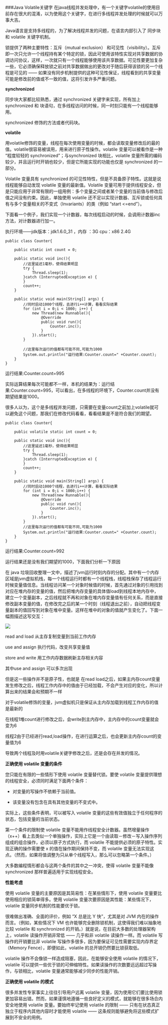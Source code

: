 ###Java Volatile关键字
在java线程并发处理中，有一个关键字volatile的使用目前存在很大的混淆，以为使用这个关键字，在进行多线程并发处理的时候就可以万事大吉。

Java语言是支持多线程的，为了解决线程并发的问题，在语言内部引入了 同步块 和 volatile 关键字机制。

锁提供了两种主要特性：互斥（mutual exclusion） 和可见性（visibility）。互斥即一次只允许一个线程持有某个特定的锁，因此可使用该特性实现对共享数据的协调访问协议，这样，一次就只有一个线程能够使用该共享数据。可见性要更加复杂一些，它必须确保释放锁之前对共享数据做出的更改对于随后获得该锁的另一个线程是可见的 —— 如果没有同步机制提供的这种可见性保证，线程看到的共享变量可能是修改前的值或不一致的值，这将引发许多严重问题。

**synchronized** 

同步块大家都比较熟悉，通过 synchronized 关键字来实现，所有加上synchronized 和 块语句，在多线程访问的时候，同一时刻只能有一个线程能够用。

synchronized 修饰的方法或者代码块。

**volatile**

用volatile修饰的变量，线程在每次使用变量的时候，都会读取变量修改后的最的值。volatile很容易被误用，用来进行原子性操作。volatile 变量可以被看作是一种 “程度较轻的 synchronized”；与synchronized 块相比，volatile 变量所需的编码较少，并且运行时开销也较少，但是它所能实现的功能也仅是 synchronized 的一部分。

Volatile 变量具有 synchronized 的可见性特性，但是不具备原子特性。这就是说线程能够自动发现 volatile 变量的最新值。Volatile 变量可用于提供线程安全，但是只能应用于非常有限的一组用例：多个变量之间或者某个变量的当前值与修改后值之间没有约束。因此，单独使用 volatile 还不足以实现计数器、互斥锁或任何具有与多个变量相关的不变式（Invariants）的类（例如 “start <=end”）。



下面看一个例子，我们实现一个计数器，每次线程启动的时候，会调用计数器inc方法，对计数器进行加一。

执行环境——jdk版本：jdk1.6.0_31 ，内存 ：3G   cpu：x86 2.4G	

	public class Counter{
	 
	    public static int count = 0;
	 
	    public static void inc(){
	        //这里延迟1毫秒，使得结果明显
	        try {
	            Thread.sleep(1);
	        }catch (InterruptedException e) {
	        }
	        count++;
	    }
	 
	    public static void main(String[] args) {
	        //同时启动1000个线程，去进行i++计算，看看实际结果
	        for (int i = 0;i < 1000; i++) {
	            new Thread(new Runnable(){
	                @Override
	                public void run(){
	                    Counter.inc();
	                }
	            }).start();
	        }
	 
	        //这里每次运行的值都有可能不同,可能为1000
	        System.out.println("运行结果:Counter.count=" +Counter.count);
	    }
	}

运行结果:Counter.count=995

	
实际运算结果每次可能都不一样，本机的结果为：运行结果:Counter.count=995，可以看出，在多线程的环境下，Counter.count并没有期望结果是1000。

很多人以为，这个是多线程并发问题，只需要在变量count之前加上volatile就可以避免这个问题，那我们在修改代码看看，看看结果是不是符合我们的期望。

	public class Counter{
	 
	    public volatile static int count = 0;
	 
	    public static void inc(){
	        //这里延迟1毫秒，使得结果明显
	        try {
	            Thread.sleep(1);
	        }catch (InterruptedException e) {
	        }
	        count++;
	    }
	 
	    public static void main(String[] args) {
	        //同时启动1000个线程，去进行i++计算，看看实际结果
	        for (int i = 0;i < 1000;i++) {
	            new Thread(new Runnable(){
	                @Override
	                public void run(){
	                    Counter.inc();
	                }
	            }).start();
	        }
	        //这里每次运行的值都有可能不同,可能为1000
	        System.out.println("运行结果:Counter.count=" +Counter.count);
	    }
	}

运行结果:Counter.count=992

运行结果还是没有我们期望的1000，下面我们分析一下原因

在 java 垃圾回收整理一文中，描述了jvm运行时刻内存的分配。其中有一个内存区域是jvm虚拟机栈，每一个线程运行时都有一个线程栈，线程栈保存了线程运行时候变量值信息。当线程访问某一个对象时候值的时候，首先通过对象的引用找到对应在堆内存的变量的值，然后把堆内存变量的具体值load到线程本地内存中，建立一个变量副本，之后线程就不再和对象在堆内存变量值有任何关系，而是直接修改副本变量的值，在修改完之后的某一个时刻（线程退出之前），自动把线程变量副本的值回写到对象在堆中变量。这样在堆中的对象的值就产生变化了。下面一幅图描述这写交互：

![](https://github.com/silence940109/Java/blob/master/image/java_volatile.jpg)

read and load 从主存复制变量到当前工作内存

use and assign  执行代码，改变共享变量值 

store and write 用工作内存数据刷新主存相关内容

其中use and assign 可以多次出现

但是这一些操作并不是原子性，也就是 在read load之后，如果主内存count变量发生修改之后，线程工作内存中的值由于已经加载，不会产生对应的变化，所以计算出来的结果会和预期不一样

对于volatile修饰的变量，jvm虚拟机只是保证从主内存加载到线程工作内存的值是最新的

在线程1堆count进行修改之后，会write到主内存中，主内存中的count变量就会变为6

线程2由于已经进行read,load操作，在进行运算之后，也会更新主内存count的变量值为6

导致两个线程及时用volatile关键字修改之后，还是会存在并发的情况。

**正确使用 volatile 变量的条件**

您只能在有限的一些情形下使用 volatile 变量替代锁。要使 volatile 变量提供理想的线程安全，必须同时满足下面两个条件：

* 对变量的写操作不依赖于当前值。

* 该变量没有包含在具有其他变量的不变式中。

实际上，这些条件表明，可以被写入 volatile 变量的这些有效值独立于任何程序的状态，包括变量的当前状态。

第一个条件的限制使 volatile 变量不能用作线程安全计数器。虽然增量操作（x++）看上去类似一个单独操作，实际上它是一个由读取－修改－写入操作序列组成的组合操作，必须以原子方式执行，而 volatile 不能提供必须的原子特性。实现正确的操作需要使 x 的值在操作期间保持不变，而 volatile 变量无法实现这点。（然而，如果将值调整为只从单个线程写入，那么可以忽略第一个条件。）

大多数编程情形都会与这两个条件的其中之一冲突，使得 volatile 变量不能像 synchronized 那样普遍适用于实现线程安全。

**性能考虑**

使用 volatile 变量的主要原因是其简易性：在某些情形下，使用 volatile 变量要比使用相应的锁简单得多。使用 volatile 变量次要原因是其性能：某些情况下，volatile 变量同步机制的性能要优于锁。

很难做出准确、全面的评价，例如 “X 总是比 Y 快”，尤其是对 JVM 内在的操作而言。（例如，某些情况下 VM 也许能够完全删除锁机制，这使得我们难以抽象地比较 volatile 和 synchronized 的开销。）就是说，在目前大多数的处理器架构上，volatile 读操作开销非常低 —— 几乎和非 volatile 读操作一样。而 volatile 写操作的开销要比非 volatile 写操作多很多，因为要保证可见性需要实现内存界定（Memory Fence），即便如此，volatile 的总开销仍然要比锁获取低。

volatile 操作不会像锁一样造成阻塞，因此，在能够安全使用 volatile 的情况下，volatile 可以提供一些优于锁的可伸缩特性。如果读操作的次数要远远超过写操作，与锁相比，volatile 变量通常能够减少同步的性能开销。

**正确使用 volatile 的模式**

很多并发性专家事实上往往引导用户远离 volatile 变量，因为使用它们要比使用锁更加容易出错。然而，如果谨慎地遵循一些良好定义的模式，就能够在很多场合内安全地使用 volatile 变量。要始终牢记使用 volatile 的限制 —— 只有在状态真正独立于程序内其他内容时才能使用 volatile —— 这条规则能够避免将这些模式扩展到不安全的用例。


